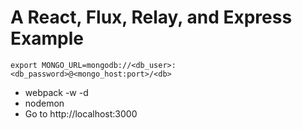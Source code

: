 A React, Flux, Relay, and Express Example
=========================================

`export MONGO_URL=mongodb://<db_user>:<db_password>@<mongo_host:port>/<db>`

+ webpack -w -d
+ nodemon
+ Go to http://localhost:3000
